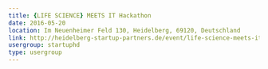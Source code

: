 ```yaml
---
title: {LIFE SCIENCE} MEETS IT Hackathon
date: 2016-05-20
location: Im Neuenheimer Feld 130, Heidelberg, 69120, Deutschland
link: http://heidelberg-startup-partners.de/event/life-science-meets-it-hackathon/
usergroup: startuphd
type: usergroup
---
```

